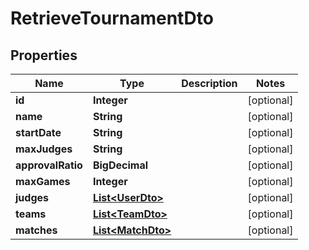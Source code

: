 

# RetrieveTournamentDto

## Properties

Name | Type | Description | Notes
------------ | ------------- | ------------- | -------------
**id** | **Integer** |  |  [optional]
**name** | **String** |  |  [optional]
**startDate** | **String** |  |  [optional]
**maxJudges** | **String** |  |  [optional]
**approvalRatio** | **BigDecimal** |  |  [optional]
**maxGames** | **Integer** |  |  [optional]
**judges** | [**List&lt;UserDto&gt;**](UserDto.md) |  |  [optional]
**teams** | [**List&lt;TeamDto&gt;**](TeamDto.md) |  |  [optional]
**matches** | [**List&lt;MatchDto&gt;**](MatchDto.md) |  |  [optional]



